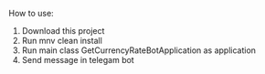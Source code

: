 How to use:

1. Download this project
2. Run mnv clean install
3. Run main class GetCurrencyRateBotApplication as application
4. Send message in telegam bot

